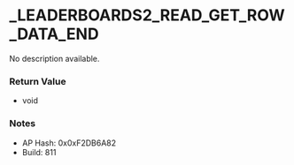 # _LEADERBOARDS2_READ_GET_ROW_DATA_END

No description available.

### Return Value
* void

### Notes
* AP Hash: 0x0xF2DB6A82
* Build: 811

